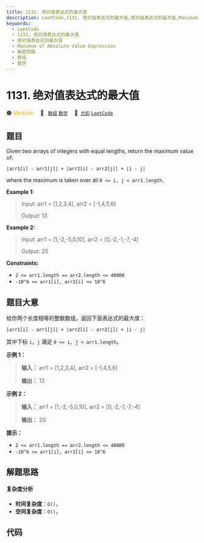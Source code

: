 ```yaml
---
title: 1131. 绝对值表达式的最大值
description: LeetCode,1131. 绝对值表达式的最大值,绝对值表达式的最大值,Maximum of Absolute Value Expression,解题思路,数组,数学
keywords:
  - LeetCode
  - 1131. 绝对值表达式的最大值
  - 绝对值表达式的最大值
  - Maximum of Absolute Value Expression
  - 解题思路
  - 数组
  - 数学
---
```


# 1131. 绝对值表达式的最大值

🟠 <font color=#ffb800>Medium</font>&emsp; 🔖&ensp; [`数组`](/tag/array.md) [`数学`](/tag/math.md)&emsp; 🔗&ensp;[`力扣`](https://leetcode.cn/problems/maximum-of-absolute-value-expression) [`LeetCode`](https://leetcode.com/problems/maximum-of-absolute-value-expression)

## 题目

Given two arrays of integers with equal lengths, return the maximum value of:

`|arr1[i] - arr1[j]| + |arr2[i] - arr2[j]| + |i - j|`

where the maximum is taken over all `0 <= i, j < arr1.length`.



**Example 1:**

> Input: arr1 = [1,2,3,4], arr2 = [-1,4,5,6]
> 
> Output: 13

**Example 2:**

> Input: arr1 = [1,-2,-5,0,10], arr2 = [0,-2,-1,-7,-4]
> 
> Output: 20

**Constraints:**

  * `2 <= arr1.length == arr2.length <= 40000`
  * `-10^6 <= arr1[i], arr2[i] <= 10^6`


## 题目大意

给你两个长度相等的整数数组，返回下面表达式的最大值：

`|arr1[i] - arr1[j]| + |arr2[i] - arr2[j]| + |i - j|`

其中下标 `i`，`j` 满足 `0 <= i, j < arr1.length`。



**示例 1：**

> 
> 
> 
> 
> 
> **输入：** arr1 = [1,2,3,4], arr2 = [-1,4,5,6]
> 
> **输出：** 13
> 
> 

**示例 2：**

> 
> 
> 
> 
> 
> **输入：** arr1 = [1,-2,-5,0,10], arr2 = [0,-2,-1,-7,-4]
> 
> **输出：** 20



**提示：**

  * `2 <= arr1.length == arr2.length <= 40000`
  * `-10^6 <= arr1[i], arr2[i] <= 10^6`


## 解题思路

#### 复杂度分析

- **时间复杂度**：`O()`，
- **空间复杂度**：`O()`，

## 代码

```javascript

```